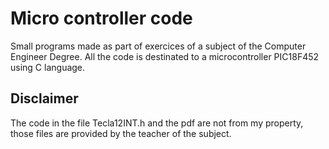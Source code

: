 # Micro controller code
Small programs made as part of exercices of a subject of the Computer Engineer Degree.
All the code is destinated to a microcontroller PIC18F452 using C language.

## Disclaimer
The code in the file Tecla12INT.h and the pdf are not from my property, those files are provided by the teacher of the subject.
